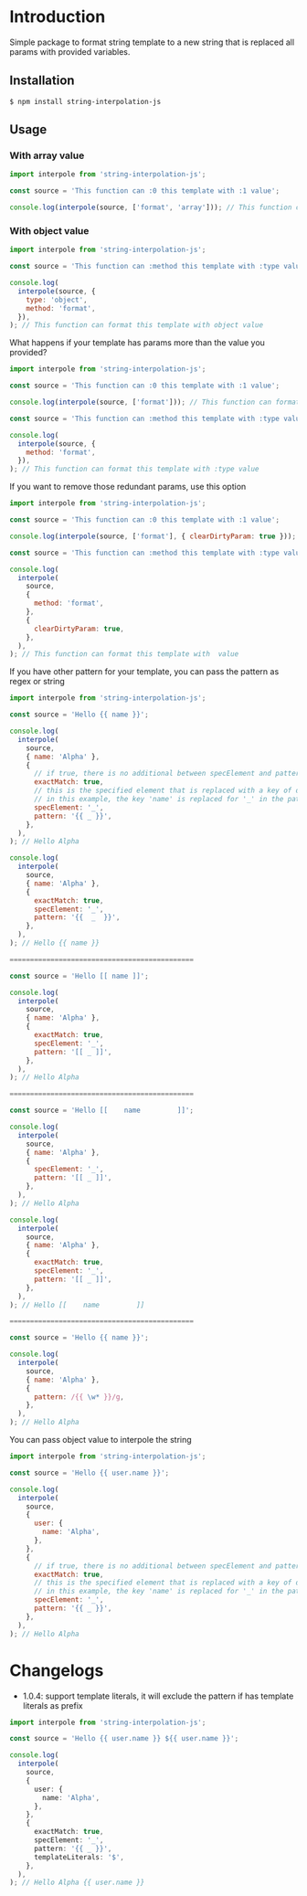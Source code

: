 # Introduction

Simple package to format string template to a new string that is replaced all params with provided variables.

## Installation

    $ npm install string-interpolation-js

## Usage

### With array value

```js
import interpole from 'string-interpolation-js';

const source = 'This function can :0 this template with :1 value';

console.log(interpole(source, ['format', 'array'])); // This function can format this template with array value
```

### With object value

```js
import interpole from 'string-interpolation-js';

const source = 'This function can :method this template with :type value';

console.log(
  interpole(source, {
    type: 'object',
    method: 'format',
  }),
); // This function can format this template with object value
```

What happens if your template has params more than the value you provided?

```js
import interpole from 'string-interpolation-js';

const source = 'This function can :0 this template with :1 value';

console.log(interpole(source, ['format'])); // This function can format this template with :1 value

const source = 'This function can :method this template with :type value';

console.log(
  interpole(source, {
    method: 'format',
  }),
); // This function can format this template with :type value
```

If you want to remove those redundant params, use this option

```js
import interpole from 'string-interpolation-js';

const source = 'This function can :0 this template with :1 value';

console.log(interpole(source, ['format'], { clearDirtyParam: true })); // This function can format this template with  value

const source = 'This function can :method this template with :type value';

console.log(
  interpole(
    source,
    {
      method: 'format',
    },
    {
      clearDirtyParam: true,
    },
  ),
); // This function can format this template with  value
```

If you have other pattern for your template, you can pass the pattern as regex or string

```js
import interpole from 'string-interpolation-js';

const source = 'Hello {{ name }}';

console.log(
  interpole(
    source,
    { name: 'Alpha' },
    {
      // if true, there is no additional between specElement and pattern indicator
      exactMatch: true,
      // this is the specified element that is replaced with a key of data in the pattern
      // in this example, the key 'name' is replaced for '_' in the pattern '{{ _ }}'
      specElement: '_',
      pattern: '{{ _ }}',
    },
  ),
); // Hello Alpha

console.log(
  interpole(
    source,
    { name: 'Alpha' },
    {
      exactMatch: true,
      specElement: '_',
      pattern: '{{  _  }}',
    },
  ),
); // Hello {{ name }}

=============================================

const source = 'Hello [[ name ]]';

console.log(
  interpole(
    source,
    { name: 'Alpha' },
    {
      exactMatch: true,
      specElement: '_',
      pattern: '[[ _ ]]',
    },
  ),
); // Hello Alpha

=============================================

const source = 'Hello [[    name         ]]';

console.log(
  interpole(
    source,
    { name: 'Alpha' },
    {
      specElement: '_',
      pattern: '[[ _ ]]',
    },
  ),
); // Hello Alpha

console.log(
  interpole(
    source,
    { name: 'Alpha' },
    {
      exactMatch: true,
      specElement: '_',
      pattern: '[[ _ ]]',
    },
  ),
); // Hello [[    name         ]]

=============================================

const source = 'Hello {{ name }}';

console.log(
  interpole(
    source,
    { name: 'Alpha' },
    {
      pattern: /{{ \w* }}/g,
    },
  ),
); // Hello Alpha
```

You can pass object value to interpole the string

```js
import interpole from 'string-interpolation-js';

const source = 'Hello {{ user.name }}';

console.log(
  interpole(
    source,
    {
      user: {
        name: 'Alpha',
      },
    },
    {
      // if true, there is no additional between specElement and pattern indicator
      exactMatch: true,
      // this is the specified element that is replaced with a key of data in the pattern
      // in this example, the key 'name' is replaced for '_' in the pattern '{{ _ }}'
      specElement: '_',
      pattern: '{{ _ }}',
    },
  ),
); // Hello Alpha
```

# Changelogs

- 1.0.4: support template literals, it will exclude the pattern if has template literals as prefix

```ts
import interpole from 'string-interpolation-js';

const source = 'Hello {{ user.name }} ${{ user.name }}';

console.log(
  interpole(
    source,
    {
      user: {
        name: 'Alpha',
      },
    },
    {
      exactMatch: true,
      specElement: '_',
      pattern: '{{ _ }}',
      templateLiterals: '$',
    },
  ),
); // Hello Alpha {{ user.name }}
```
